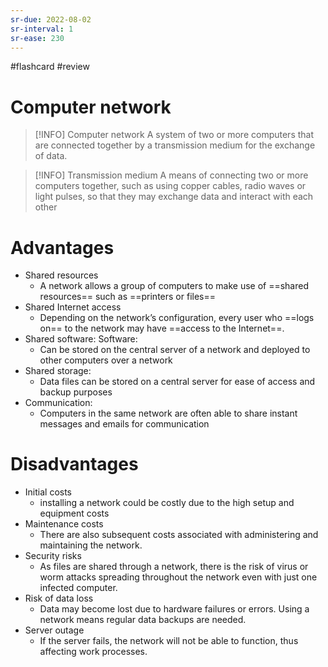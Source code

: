 ```yaml
---
sr-due: 2022-08-02
sr-interval: 1
sr-ease: 230
---
```


#flashcard #review

# Computer network

> [!INFO] Computer network
> A system of two or more computers that are connected together by a transmission medium for the exchange of data.

 >[!INFO] Transmission medium
 >A means of connecting two or more computers together, such as using copper cables, radio waves or light pulses, so that they may exchange data and interact with each other

# Advantages

- Shared resources
    - A network allows a group of computers to make use of ==shared resources== such as ==printers or files==
- Shared Internet access
    - Depending on the network’s configuration, every user who ==logs on== to the network may have ==access to the Internet==.
- Shared software: Software:
    - Can be stored on the central server of a network and deployed to other computers over a network
- Shared storage:
    - Data files can be stored on a central server for ease of access and backup purposes
- Communication:
    - Computers in the same network are often able to share instant messages and emails for communication

# Disadvantages

- Initial costs
	- installing a network could be costly due to the high setup and equipment costs
- Maintenance costs
	- There are also subsequent costs associated with administering and maintaining the network.
- Security risks
	- As files are shared through a network, there is the risk of virus or worm attacks spreading throughout the network even with just one infected computer.
- Risk of data loss
	- Data may become lost due to hardware failures or errors. Using a network means regular data backups are needed.
- Server outage
	- If the server fails, the network will not be able to function, thus affecting work processes.